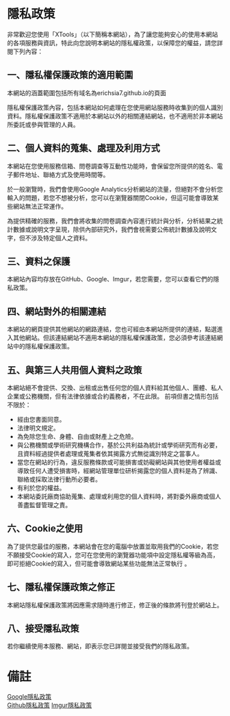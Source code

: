 # 隱私政策
非常歡迎您使用「XTools」（以下簡稱本網站），為了讓您能夠安心的使用本網站的各項服務與資訊，特此向您說明本網站的隱私權政策，以保障您的權益，請您詳閱下列內容： 
## 一、隱私權保護政策的適用範圍
本網站的涵蓋範圍包括所有域名為erichsia7.github.io的頁面

隱私權保護政策內容，包括本網站如何處理在您使用網站服務時收集到的個人識別資料。隱私權保護政策不適用於本網站以外的相關連結網站，也不適用於非本網站所委託或參與管理的人員。 
## 二、個人資料的蒐集、處理及利用方式 
本網站在您使用服務信箱、問卷調查等互動性功能時，會保留您所提供的姓名、電子郵件地址、聯絡方式及使用時間等。

於一般瀏覽時，我們會使用Google Analytics分析網站的流量，但絕對不會分析您輸入的問題，若您不想被分析，您可以在瀏覽器關閉Cookie，但這可能會導致某些網站無法正常運作。

為提供精確的服務，我們會將收集的問卷調查內容進行統計與分析，分析結果之統計數據或說明文字呈現，除供內部研究外，我們會視需要公佈統計數據及說明文字，但不涉及特定個人之資料。

## 三、資料之保護 
本網站內容均存放在GitHub、Google、Imgur，若您需要，您可以查看它們的隱私政策。

## 四、網站對外的相關連結 
本網站的網頁提供其他網站的網路連結，您也可經由本網站所提供的連結，點選進入其他網站。但該連結網站不適用本網站的隱私權保護政策，您必須參考該連結網站中的隱私權保護政策。
## 五、與第三人共用個人資料之政策
本網站絕不會提供、交換、出租或出售任何您的個人資料給其他個人、團體、私人企業或公務機關，但有法律依據或合約義務者，不在此限。
前項但書之情形包括不限於：
* 經由您書面同意。
* 法律明文規定。
* 為免除您生命、身體、自由或財產上之危險。
* 與公務機關或學術研究機構合作，基於公共利益為統計或學術研究而有必要，且資料經過提供者處理或蒐集者依其揭露方式無從識別特定之當事人。
* 當您在網站的行為，違反服務條款或可能損害或妨礙網站與其他使用者權益或導致任何人遭受損害時，經網站管理單位研析揭露您的個人資料是為了辨識、聯絡或採取法律行動所必要者。
* 有利於您的權益。
* 本網站委託廠商協助蒐集、處理或利用您的個人資料時，將對委外廠商或個人善盡監督管理之責。

## 六、Cookie之使用
為了提供您最佳的服務，本網站會在您的電腦中放置並取用我們的Cookie，若您不願接受Cookie的寫入，您可在您使用的瀏覽器功能項中設定隱私權等級為高，即可拒絕Cookie的寫入，但可能會導致網站某些功能無法正常執行 。
## 七、隱私權保護政策之修正
本網站隱私權保護政策將因應需求隨時進行修正，修正後的條款將刊登於網站上。 
## 八、接受隱私政策
若你繼續使用本服務、網站，即表示您已詳閱並接受我們的隱私政策。
# 備註
[Google隱私政策](https://policies.google.com/privacy)
<br>
[Github隱私政策](https://docs.github.com/en/free-pro-team@latest/github/site-policy/github-privacy-statement)
[Imgur隱私政策](https://imgur.com/privacy)
